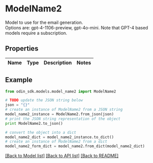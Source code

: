 # ModelName2

Model to use for the email generation.<br>Options are: gpt-4-1106-preview, gpt-4o-mini. Note that GPT-4 based models require a subscription.

## Properties

Name | Type | Description | Notes
------------ | ------------- | ------------- | -------------

## Example

```python
from odin_sdk.models.model_name2 import ModelName2

# TODO update the JSON string below
json = "{}"
# create an instance of ModelName2 from a JSON string
model_name2_instance = ModelName2.from_json(json)
# print the JSON string representation of the object
print ModelName2.to_json()

# convert the object into a dict
model_name2_dict = model_name2_instance.to_dict()
# create an instance of ModelName2 from a dict
model_name2_form_dict = model_name2.from_dict(model_name2_dict)
```
[[Back to Model list]](../README.md#documentation-for-models) [[Back to API list]](../README.md#documentation-for-api-endpoints) [[Back to README]](../README.md)


